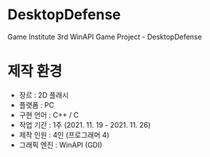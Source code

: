 # DesktopDefense

Game Institute 3rd WinAPI Game Project - DesktopDefense

# 제작 환경

- 장르 : 2D 플래시
- 플랫폼 : PC
- 구현 언어 : C++ / C
- 작업 기간 : 1주 (2021. 11. 19 - 2021. 11. 26)
- 제작 인원 : 4인 (프로그래머 4)
- 그래픽 엔진 : WinAPI (GDI)

